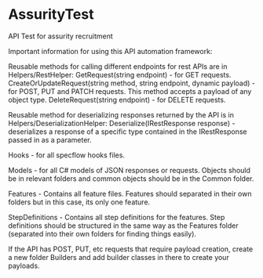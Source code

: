 # AssurityTest
API Test for assurity recruitment

Important information for using this API automation framework:

Reusable methods for calling different endpoints for rest APIs are in Helpers/RestHelper:
GetRequest(string endpoint) - for GET requests.
CreateOrUpdateRequest(string method, string endpoint, dynamic payload) - for POST, PUT and PATCH requests. This method accepts a payload of any object type.
DeleteRequest(string endpoint) - for DELETE requests.

Reusable method for deserializing responses returned by the API is in Helpers/DeserializationHelper:
Deserialize<T>(IRestResponse response) - deserializes a response of a specific type <T> contained in the IRestResponse passed in as a parameter.
  
Hooks - for all specflow hooks files.

Models - for all C# models of JSON responses or requests. Objects should be in relevant folders and common objects should be in the Common folder.

Features - Contains all feature files. Features should separated in their own folders but in this case, its only one feature.

StepDefinitions - Contains all step definitions for the features. Step definitions should be structured in the same way as the Features folder (separated into their own folders for finding things easily).

If the API has POST, PUT, etc requests that require payload creation, create a new folder Builders and add builder classes in there to create your payloads.
